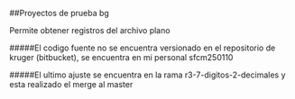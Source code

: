 ##Proyectos de prueba bg

Permite obtener registros del archivo plano

#####El codigo fuente no se encuentra versionado en el repositorio de kruger (bitbucket), se encuentra en mi personal sfcm250110

#####El ultimo ajuste se encuentra en la rama r3-7-digitos-2-decimales y esta realizado el merge al master